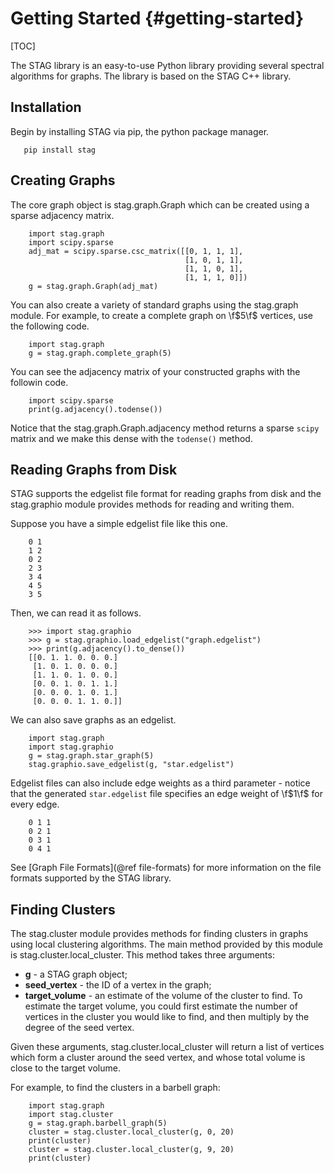 Getting Started {#getting-started}
===============

[TOC]

The STAG library is an easy-to-use Python library providing several spectral
algorithms for graphs.
The library is based on the STAG C++ library.

Installation
------------
Begin by installing STAG via pip, the python package manager.

~~~~~~~{bash}
   pip install stag
~~~~~~~

Creating Graphs
---------------
The core graph object is stag.graph.Graph which can be created using
a sparse adjacency matrix.

~~~~~~{python}
    import stag.graph
    import scipy.sparse
    adj_mat = scipy.sparse.csc_matrix([[0, 1, 1, 1],
                                       [1, 0, 1, 1],
                                       [1, 1, 0, 1],
                                       [1, 1, 1, 0]])
    g = stag.graph.Graph(adj_mat)
~~~~~~

You can also create a variety of standard graphs using the stag.graph module.
For example, to create a complete graph on \f$5\f$ vertices, use the following
code.

~~~~~~{python}
    import stag.graph
    g = stag.graph.complete_graph(5)
~~~~~~

You can see the adjacency matrix of your constructed graphs with the followin
code.

~~~~~~{python}
    import scipy.sparse
    print(g.adjacency().todense())
~~~~~~

Notice that the stag.graph.Graph.adjacency method returns a sparse ``scipy``
matrix and we make this dense with the ``todense()`` method.

Reading Graphs from Disk
------------------------

STAG supports the edgelist file format for reading graphs from disk and the
stag.graphio module provides methods for reading and writing them.

Suppose you have a simple edgelist file like this one.

~~~~~~~
    0 1
    1 2
    0 2
    2 3
    3 4
    4 5
    3 5
~~~~~~~

Then, we can read it as follows.

~~~~~~{python}
    >>> import stag.graphio
    >>> g = stag.graphio.load_edgelist("graph.edgelist")
    >>> print(g.adjacency().to_dense())
    [[0. 1. 1. 0. 0. 0.]
     [1. 0. 1. 0. 0. 0.]
     [1. 1. 0. 1. 0. 0.]
     [0. 0. 1. 0. 1. 1.]
     [0. 0. 0. 1. 0. 1.]
     [0. 0. 0. 1. 1. 0.]]
~~~~~~

We can also save graphs as an edgelist.

~~~~~~{python}
    import stag.graph
    import stag.graphio
    g = stag.graph.star_graph(5)
    stag.graphio.save_edgelist(g, "star.edgelist")
~~~~~~

Edgelist files can also include edge weights as a third parameter - notice that
the generated ``star.edgelist`` file specifies an edge weight of \f$1\f$ for
every edge.

~~~~~~
    0 1 1
    0 2 1
    0 3 1
    0 4 1
~~~~~~

See [Graph File Formats](@ref file-formats) for more information on the file
formats supported by the STAG library.

Finding Clusters
----------------

The stag.cluster module provides methods for finding clusters in graphs
using local clustering algorithms.
The main method provided by this module is stag.cluster.local_cluster.
This method takes three arguments:

- **g** - a STAG graph object;
- **seed_vertex** - the ID of a vertex in the graph;
- **target_volume** - an estimate of the volume of the cluster to find.
  To estimate the target volume, you could first estimate the number of vertices
  in the cluster you would like to find, and then multiply by the degree of the
  seed vertex.

Given these arguments, stag.cluster.local_cluster will return a list
of vertices which form a cluster around the seed vertex, and whose total volume
is close to the target volume.

For example, to find the clusters in a barbell graph:

~~~~~~{python}
    import stag.graph
    import stag.cluster
    g = stag.graph.barbell_graph(5)
    cluster = stag.cluster.local_cluster(g, 0, 20)
    print(cluster)
    cluster = stag.cluster.local_cluster(g, 9, 20)
    print(cluster)
~~~~~~
